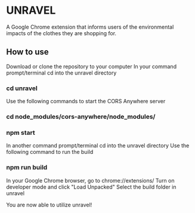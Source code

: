 # UNRAVEL

A Google Chrome extension that informs users of the environmental impacts of the clothes they are shopping for. 

## How to use

Download or clone the repository to your computer
In your command prompt/terminal cd into the unravel directory

### cd unravel

Use the following commands to start the CORS Anywhere server
### cd node_modules/cors-anywhere/node_modules/
### npm start

In another command prompt/terminal cd into the unravel directory
Use the following command to run the build
### npm run build

In your Google Chrome browser, go to chrome://extensions/
Turn on developer mode and click "Load Unpacked"
Select the build folder in unravel

You are now able to utilize unravel!

